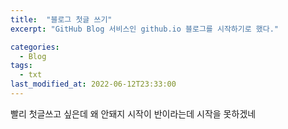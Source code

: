 ```yaml
---
title:  "블로그 첫글 쓰기"
excerpt: "GitHub Blog 서비스인 github.io 블로그를 시작하기로 했다."

categories:
  - Blog
tags:
  - txt
last_modified_at: 2022-06-12T23:33:00
---
```


빨리 첫글쓰고 싶은데 왜 안돼지
시작이 반이라는데 시작을 못하겠네
